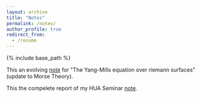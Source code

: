 ```yaml
---
layout: archive
title: "Notes"
permalink: /notes/
author_profile: true
redirect_from:
  - /resume
---
```


{% include base_path %}

This an evolving [note](https://Toxins.github.io/pdfs/NotesforYangmills.pdf) for "The Yang-Mills equation over riemann surfaces"(update to Morse Theory).

This the compelete report of my HUA Seminar [note](https://Toxins.github.io/pdfs/huaseminar.pdf). 
